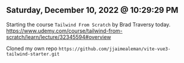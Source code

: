## Saturday, December 10, 2022 @ 10:29:29 PM

Starting the course `Tailwind From Scratch` by Brad Traversy today.
https://www.udemy.com/course/tailwind-from-scratch/learn/lecture/32345594#overview

Cloned my own repo `https://github.com/jjaimealeman/vite-vue3-tailwind-starter.git`
